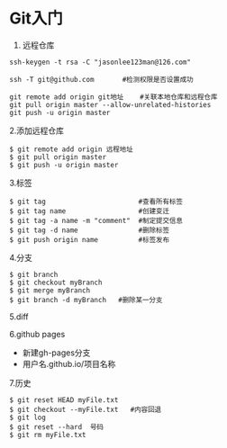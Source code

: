 # **Git入门**

1. 远程仓库


```
ssh-keygen -t rsa -C "jasonlee123man@126.com"

ssh -T git@github.com		#检测权限是否设置成功

git remote add origin git地址    #关联本地仓库和远程仓库
git pull origin master --allow-unrelated-histories
git push -u origin master
```

2.添加远程仓库

```
$ git remote add origin 远程地址   
$ git pull origin master
$ git push -u origin master
```

3.标签

```
$ git tag   					#查看所有标签
$ git tag name  				#创建变迁
$ git tag -a name -m "comment"  #制定提交信息
$ git tag -d name				#删除标签
$ git push origin name 			#标签发布
```

4.分支

```
$ git branch
$ git checkout myBranch
$ git merge myBranch
$ git branch -d myBranch   #删除某一分支
```

5.diff

6.github pages

- 新建gh-pages分支
- 用户名.github.io/项目名称

7.历史

```
$ git reset HEAD myFile.txt
$ git checkout --myFile.txt   #内容回退
$ git log
$ git reset --hard  号码
$ git rm myFile.txt
```


